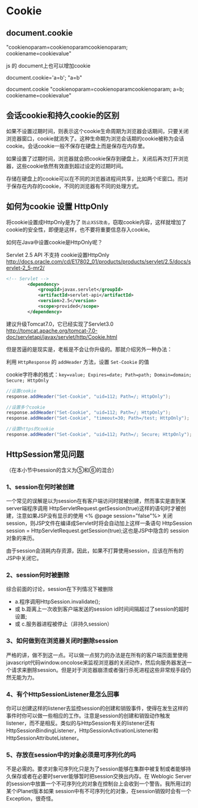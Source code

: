 # Cookie

## document.cookie

"cookienoparam=cookienoparamcookienoparam; cookiename=cookievalue"

js 的 document上也可以增加cookie

document.cookie='a=b';
	"a=b"

document.cookie
	"cookienoparam=cookienoparamcookienoparam; a=b; cookiename=cookievalue"

## 会话cookie和持久cookie的区别

如果不设置过期时间，则表示这个cookie生命周期为浏览器会话期间，只要关闭浏览器窗口，cookie就消失了。这种生命期为浏览会话期的cookie被称为会话cookie。会话cookie一般不保存在硬盘上而是保存在内存里。

如果设置了过期时间，浏览器就会把cookie保存到硬盘上，关闭后再次打开浏览器，这些cookie依然有效直到超过设定的过期时间。

存储在硬盘上的cookie可以在不同的浏览器进程间共享，比如两个IE窗口。而对于保存在内存的cookie，不同的浏览器有不同的处理方式。

## 如何为cookie 设置 HttpOnly  

将cookie设置成HttpOnly是为了 `防止XSS攻击`，窃取cookie内容，这样就增加了cookie的安全性，即便是这样，也不要将重要信息存入cookie。

如何在Java中设置cookie是HttpOnly呢？

Servlet 2.5 API 不支持 cookie设置HttpOnly
http://docs.oracle.com/cd/E17802_01/products/products/servlet/2.5/docs/servlet-2_5-mr2/

```xml
<!-- Servlet -->
		<dependency>
			<groupId>javax.servlet</groupId>
			<artifactId>servlet-api</artifactId>
			<version>2.5</version>
			<scope>provided</scope>
		</dependency>
```

建议升级Tomcat7.0，它已经实现了Servlet3.0
http://tomcat.apache.org/tomcat-7.0-doc/servletapi/javax/servlet/http/Cookie.html

但是苦逼的是现实是，老板是不会让你升级的。那就介绍另外一种办法：

利用 `HttpResponse` 的 `addHeader` 方法，设置 `Set-Cookie` 的值

cookie字符串的格式：`key=value; Expires=date; Path=path; Domain=domain; Secure; HttpOnly`

```java
//设置cookie
response.addHeader("Set-Cookie", "uid=112; Path=/; HttpOnly");

//设置多个cookie
response.addHeader("Set-Cookie", "uid=112; Path=/; HttpOnly");
response.addHeader("Set-Cookie", "timeout=30; Path=/test; HttpOnly");

//设置https的cookie
response.addHeader("Set-Cookie", "uid=112; Path=/; Secure; HttpOnly");
```

## HttpSession常见问题 

（在本小节中session的含义为⑤和⑥的混合） 

### 1、session在何时被创建 

一个常见的误解是以为session在有客户端访问时就被创建，然而事实是直到某server端程序调用 HttpServletRequest.getSession(true)这样的语句时才被创建，注意如果JSP没有显示的使用 <% @page session="false"%> 关闭session，则JSP文件在编译成Servlet时将会自动加上这样一条语句 HttpSession session = HttpServletRequest.getSession(true);这也是JSP中隐含的 session对象的来历。 

由于session会消耗内存资源，因此，如果不打算使用session，应该在所有的JSP中关闭它。 

### 2、session何时被删除 

综合前面的讨论，session在下列情况下被删除

* a.程序调用HttpSession.invalidate();
* 或 b.距离上一次收到客户端发送的session id时间间隔超过了session的超时设置;
* 或 c.服务器进程被停止（非持久session） 

### 3、如何做到在浏览器关闭时删除session 

严格的讲，做不到这一点。可以做一点努力的办法是在所有的客户端页面里使用javascript代码window.oncolose来监视浏览器的关闭动作，然后向服务器发送一个请求来删除session。但是对于浏览器崩溃或者强行杀死进程这些非常规手段仍然无能为力。 

### 4、有个HttpSessionListener是怎么回事 

你可以创建这样的listener去监控session的创建和销毁事件，使得在发生这样的事件时你可以做一些相应的工作。注意是session的创建和销毁动作触发listener，而不是相反。类似的与HttpSession有关的listener还有 HttpSessionBindingListener，HttpSessionActivationListener和 HttpSessionAttributeListener。 

### 5、存放在session中的对象必须是可序列化的吗 

不是必需的。要求对象可序列化只是为了session能够在集群中被复制或者能够持久保存或者在必要时server能够暂时把session交换出内存。在 Weblogic Server的session中放置一个不可序列化的对象在控制台上会收到一个警告。我所用过的某个iPlanet版本如果 session中有不可序列化的对象，在session销毁时会有一个Exception，很奇怪。 